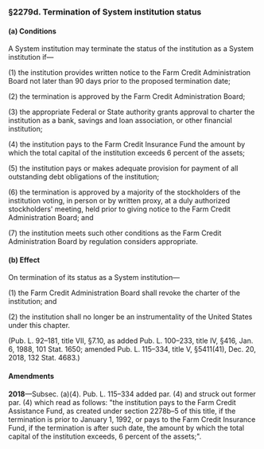 ### §2279d. Termination of System institution status ###

#### (a) Conditions ####

A System institution may terminate the status of the institution as a System institution if—

(1) the institution provides written notice to the Farm Credit Administration Board not later than 90 days prior to the proposed termination date;

(2) the termination is approved by the Farm Credit Administration Board;

(3) the appropriate Federal or State authority grants approval to charter the institution as a bank, savings and loan association, or other financial institution;

(4) the institution pays to the Farm Credit Insurance Fund the amount by which the total capital of the institution exceeds 6 percent of the assets;

(5) the institution pays or makes adequate provision for payment of all outstanding debt obligations of the institution;

(6) the termination is approved by a majority of the stockholders of the institution voting, in person or by written proxy, at a duly authorized stockholders' meeting, held prior to giving notice to the Farm Credit Administration Board; and

(7) the institution meets such other conditions as the Farm Credit Administration Board by regulation considers appropriate.

#### (b) Effect ####

On termination of its status as a System institution—

(1) the Farm Credit Administration Board shall revoke the charter of the institution; and

(2) the institution shall no longer be an instrumentality of the United States under this chapter.

(Pub. L. 92–181, title VII, §7.10, as added Pub. L. 100–233, title IV, §416, Jan. 6, 1988, 101 Stat. 1650; amended Pub. L. 115–334, title V, §5411(41), Dec. 20, 2018, 132 Stat. 4683.)

#### Amendments ####

**2018**—Subsec. (a)(4). Pub. L. 115–334 added par. (4) and struck out former par. (4) which read as follows: "the institution pays to the Farm Credit Assistance Fund, as created under section 2278b–5 of this title, if the termination is prior to January 1, 1992, or pays to the Farm Credit Insurance Fund, if the termination is after such date, the amount by which the total capital of the institution exceeds, 6 percent of the assets;".